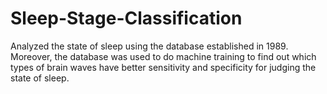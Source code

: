# Sleep-Stage-Classification
Analyzed the state of sleep using the database established in 1989. 
Moreover, the database was used to do machine training to find out which types of brain waves have better sensitivity and specificity for judging the state of sleep.

